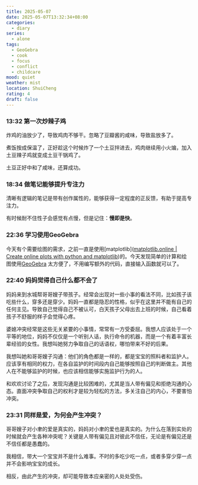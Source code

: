 ```yaml
---
title: 2025-05-07
date: 2025-05-07T13:32:34+08:00
categories:
  - diary
series:
  - alone
tags:
  - GeoGebra
  - cook
  - focus
  - conflict
  - childcare
mood: quiet
weather: mist
location: ShuiCheng
rating: 4
draft: false
---
```

### 13:32 第一次炒辣子鸡

炸鸡的油放少了，导致鸡肉不够干。忽略了豆瓣酱的咸味，导致盐放多了。

煮饭按成保温了，正好趁这个时候炸了一个土豆拌进去，鸡肉继续用小火煸，加入土豆辣子鸡就变成土豆干锅鸡了。

土豆正好中和了咸味，还算成功。

### 18:34 做笔记能够提升专注力

清晰有逻辑的笔记是带有创作属性的，能够获得一定程度的正反馈，有助于提高专注力。

有时候耐不住性子会感觉有点慢，但是记住：**慢即是快**。
### 22:36 学习使用GeoGebra

今天有个需要绘图的需求，之前一直是使用[matplotlib]([matplotlib.online | Create online plots with python and matplotlib](https://matplotlib.online/))的。今天发现简单的计算和绘图使用[GeoGebra](https://www.geogebra.org/) 太方便了，不用编写额外的代码，直接输入函数就可以了。

### 22:40 妈妈觉得自己什么都不会了

妈妈来到水城帮哥哥嫂子带孩子。经常会出现对一些小事的看法不同，比如孩子该吃些什么，穿多还是穿少。妈妈一直都是隐忍的性格，似乎在这里并不能有自己的任何主见。导致自己觉得自己不被认可，白天孩子父母出去上班的时候，自己看着孩子不舒服的样子会觉得心疼。

婆媳冲突经常是这些无关紧要的小事情，常常有一方受委屈。我想人应该处于一个平等的地位，妈妈不仅仅是一个听别人话，执行命令的机器，而是一个有着丰富长辈经验的女性。我想叫她努力争取自己的话语权，哪怕带来不好的后果。

我想叫她和哥哥嫂子沟通：他们的角色都是一样的，都是宝宝的照料者和监护人。应该享有相同的权力，在各自监护的时间段内自己能够按照自己的判断做主。其他人在不能够监护的时候，也应该相信能够实施监护行为的人。

和欢欢讨论了之后，发现沟通是比较困难的，尤其是当人带有偏见和拒绝沟通的心态。直面冲突争取自己的权利才是较为轻松的方法，多关注自己的内心，不要害怕冲突。

### 23:31 同样是爱，为何会产生冲突？

哥哥嫂子对小聿的爱是真实的，妈妈对小聿的爱也是真实的。为什么在落到实处的时候就会产生各种冲突呢？关键是人带有偏见且对彼此不信任，无论是有偏见还是不信任都是愚蠢的。

我相信，带大一个宝宝并不是什么难事。不时的多吃少吃一点，或者多穿少穿一点并不会影响宝宝的成长。

相反，由此产生的冲突，却可能导致本应亲密的人处处受伤。